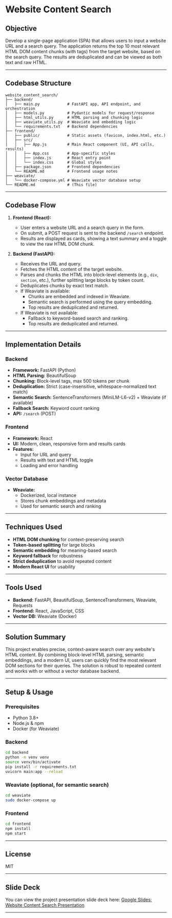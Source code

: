 # Website Content Search

## Objective
Develop a single-page application (SPA) that allows users to input a website URL and a search query. The application returns the top 10 most relevant HTML DOM content chunks (with tags) from the target website, based on the search query. The results are deduplicated and can be viewed as both text and raw HTML.

---

## Codebase Structure

```
website_content_search/
├── backend/
│   ├── main.py            # FastAPI app, API endpoint, and orchestration
│   ├── models.py          # Pydantic models for request/response
│   ├── html_utils.py      # HTML parsing and chunking logic
│   ├── weaviate_utils.py  # Weaviate and embedding logic
│   └── requirements.txt   # Backend dependencies
├── frontend/
│   ├── public/            # Static assets (favicon, index.html, etc.)
│   ├── src/
│   │   ├── App.js         # Main React component (UI, API calls, results)
│   │   ├── App.css        # App-specific styles
│   │   ├── index.js       # React entry point
│   │   └── index.css      # Global styles
│   ├── package.json       # Frontend dependencies
│   └── README.md          # Frontend usage notes
├── weaviate/
│   └── docker-compose.yml # Weaviate vector database setup
└── README.md              # (This file)
```

---

## Codebase Flow

1. **Frontend (React):**
    - User enters a website URL and a search query in the form.
    - On submit, a POST request is sent to the backend `/search` endpoint.
    - Results are displayed as cards, showing a text summary and a toggle to view the raw HTML DOM chunk.

2. **Backend (FastAPI):**
    - Receives the URL and query.
    - Fetches the HTML content of the target website.
    - Parses and chunks the HTML into block-level elements (e.g., `div`, `section`, etc.), further splitting large blocks by token count.
    - Deduplicates chunks by exact text match.
    - If Weaviate is available:
        - Chunks are embedded and indexed in Weaviate.
        - Semantic search is performed using the query embedding.
        - Top results are deduplicated and returned.
    - If Weaviate is not available:
        - Fallback to keyword-based search and ranking.
        - Top results are deduplicated and returned.

---

## Implementation Details

### Backend
- **Framework:** FastAPI (Python)
- **HTML Parsing:** BeautifulSoup
- **Chunking:** Block-level tags, max 500 tokens per chunk
- **Deduplication:** Strict (case-insensitive, whitespace-normalized text match)
- **Semantic Search:** SentenceTransformers (MiniLM-L6-v2) + Weaviate (if available)
- **Fallback Search:** Keyword count ranking
- **API:** `/search` (POST)

### Frontend
- **Framework:** React
- **UI:** Modern, clean, responsive form and results cards
- **Features:**
    - Input for URL and query
    - Results with text and HTML toggle
    - Loading and error handling

### Vector Database
- **Weaviate:**
    - Dockerized, local instance
    - Stores chunk embeddings and metadata
    - Used for semantic search and ranking

---

## Techniques Used
- **HTML DOM chunking** for context-preserving search
- **Token-based splitting** for large blocks
- **Semantic embedding** for meaning-based search
- **Keyword fallback** for robustness
- **Strict deduplication** to avoid repeated content
- **Modern React UI** for usability

---

## Tools Used
- **Backend:** FastAPI, BeautifulSoup, SentenceTransformers, Weaviate, Requests
- **Frontend:** React, JavaScript, CSS
- **Vector DB:** Weaviate (Docker)

---

## Solution Summary
This project enables precise, context-aware search over any website's HTML content. By combining block-level HTML parsing, semantic embeddings, and a modern UI, users can quickly find the most relevant DOM sections for their queries. The solution is robust to repeated content and works with or without a vector database backend.

---

## Setup & Usage

### Prerequisites
- Python 3.8+
- Node.js & npm
- Docker (for Weaviate)

### Backend
```bash
cd backend
python -m venv venv
source venv/bin/activate
pip install -r requirements.txt
uvicorn main:app --reload
```

### Weaviate (optional, for semantic search)
```bash
cd weaviate
sudo docker-compose up
```

### Frontend
```bash
cd frontend
npm install
npm start
```

---

## License
MIT 

---

## Slide Deck

You can view the project presentation slide deck here:
[Google Slides: Website Content Search Presentation](https://docs.google.com/presentation/d/1zhYHtqTI4tTAJc8IK_jeijgU3tfa7WXUFqtD2t6gvIQ/edit?usp=sharing)

---
